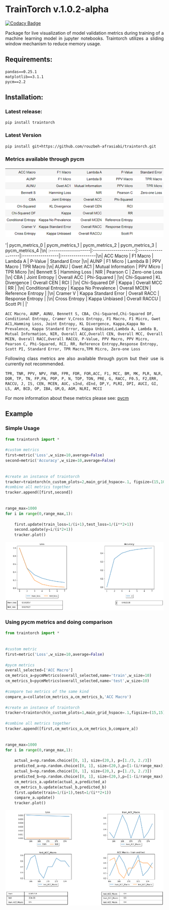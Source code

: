 # TrainTorch v.1.0.2-alpha
[![Codacy Badge](https://api.codacy.com/project/badge/Grade/d4b74c08973343128d17532b4b84e154)](https://www.codacy.com/manual/rouzbeh-afrasiabi/traintorch?utm_source=github.com&amp;utm_medium=referral&amp;utm_content=rouzbeh-afrasiabi/traintorch&amp;utm_campaign=Badge_Grade)


<p align="justify">
Package for live visualization of model validation metrics during training of a machine learning model in jupyter notebooks. Traintorch utilizes a sliding window mechanism to reduce memory usage.
</p> 

## Requirements:

```
pandas==0.25.1
matplotlib==3.1.1
pycm==2.2
```
 ## Installation:
 
 ### Latest release:
 ```
 pip install traintorch
  ```
  
### Latest Version

 ```
 pip install git+https://github.com/rouzbeh-afrasiabi/traintorch.git
 ```
### Metrics available through pycm
<p align='center'>
  <img src='./images/pycm_overall_m.png'></img>
</p>

'|  pycm_metrics_0      | pycm_metrics_1       | pycm_metrics_2     | pycm_metrics_3    | pycm_metrics_4   |\n| :--------------------|:---------------------|:-------------------|:------------------|:-----------------|\n|  ACC Macro           | F1 Macro             | Lambda A           | P-Value           | Standard Error   |\n|  AUNP                | F1 Micro             | Lambda B           | PPV Macro         | TPR Macro        |\n|  AUNU                | Gwet AC1             | Mutual Information | PPV Micro         | TPR Micro        |\n|  Bennett S           | Hamming Loss         | NIR                | Pearson C         | Zero-one Loss    |\n|  CBA                 | Joint Entropy        | Overall ACC        | Phi-Squared       |                  |\n|  Chi-Squared         | KL Divergence        | Overall CEN        | RCI               |                  |\n|  Chi-Squared DF      | Kappa                | Overall MCC        | RR                |                  |\n|  Conditional Entropy | Kappa No Prevalence  | Overall MCEN       | Reference Entropy |                  |\n|  Cramer V            | Kappa Standard Error | Overall RACC       | Response Entropy  |                  |\n|  Cross Entropy       | Kappa Unbiased       | Overall RACCU      | Scott PI          |                  |'

```
ACC Macro, AUNP, AUNU, Bennett S, CBA, Chi-Squared,Chi-Squared DF, Conditional Entropy, Cramer V,Cross Entropy, F1 Macro, F1 Micro, Gwet AC1,Hamming Loss, Joint Entropy, KL Divergence, Kappa,Kappa No Prevalence, Kappa Standard Error, Kappa Unbiased,Lambda A, Lambda B, Mutual Information, NIR, Overall ACC,Overall CEN, Overall MCC, Overall MCEN, Overall RACC,Overall RACCU, P-Value, PPV Macro, PPV Micro, Pearson C, Phi-Squared, RCI, RR, Reference Entropy,Response Entropy, Scott PI, Standard Error, TPR Macro,TPR Micro, Zero-one Loss
```
<p align="justify">
Following class metrics are also available through pycm but their use is currently not recommended.
</p> 

```
TPR, TNR, PPV, NPV, FNR, FPR, FDR, FOR,ACC, F1, MCC, BM, MK, PLR, NLR, DOR, TP, TN, FP,FN, POP, P, N, TOP, TON, PRE, G, RACC, F0.5, F2,ERR, RACCU, J, IS, CEN, MCEN, AUC, sInd, dInd, DP,Y, PLRI, DPI, AUCI, GI, LS, AM, BCD, OP, IBA, GM,Q, AGM, NLRI, MCCI
```
For more information about these metrics please see: <a href="https://github.com/sepandhaghighi/pycm">pycm</a>
## Example 

### Simple Usage
```python
from traintorch import *

#custom metrics
first=metric('Loss',w_size=10,average=False)
second=metric('Accuracy',w_size=10,average=False)


#create an instance of traintorch
tracker=traintorch(n_custom_plots=2,main_grid_hspace=.1, figsize=(15,10),show_table=True)
#combine all metrics together
tracker.append([first,second])


range_max=1000
for i in range(0,range_max,1):
    
    first.update(train_loss=1/(i+1),test_loss=1/(i**2+1))
    second.update(y=i/(i*2+1))
    tracker.plot()
```
 <p align='center'>
 <img src='./images/dash_a.png'></img>
 
 </p>



### Using pycm metrics and doing comparison


```python
from traintorch import *


#custom metric
first=metric('Loss',w_size=10,average=False)

#pycm metrics
overall_selected=['ACC Macro']
cm_metrics_a=pycmMetrics(overall_selected,name='train',w_size=10)
cm_metrics_b=pycmMetrics(overall_selected,name='test',w_size=10)

#compare two metrics of the same kind
compare_a=collate(cm_metrics_a,cm_metrics_b,'ACC Macro')

#create an instance of traintorch
tracker=traintorch(n_custom_plots=1,main_grid_hspace=.1,figsize=(15,15),show_table=True)

#combine all metrics together
tracker.append([first,cm_metrics_a,cm_metrics_b,compare_a])


range_max=1000
for i in range(0,range_max,1):
    
    actual_a=np.random.choice([0, 1], size=(20,), p=[1./3, 2./3])
    predicted_a=np.random.choice([0, 1], size=(20,),p=[1-(i/range_max), i/range_max])
    actual_b=np.random.choice([0, 1], size=(20,), p=[1./3, 2./3])
    predicted_b=np.random.choice([0, 1], size=(20,),p=[1-(i/range_max), i/range_max])
    cm_metrics_a.update(actual_a,predicted_a)
    cm_metrics_b.update(actual_b,predicted_b)
    first.update(train=1/(i+1),test=1/(i**2+1))
    compare_a.update()
    tracker.plot()

```
 <p align='center'>
 <img src='./images/dash.png'></img>
 </p>
